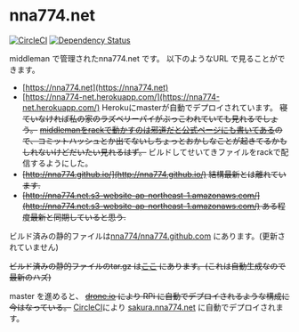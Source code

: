 # nna774.net

[![CircleCI](https://circleci.com/gh/nna774/nna774.net/tree/master.svg?style=svg)](https://circleci.com/gh/nna774/nna774.net/tree/master)
[![Dependency Status](https://gemnasium.com/nna774/nna774.net.svg)](https://gemnasium.com/nna774/nna774.net)

middleman で管理されたnna774.net です。
以下のようなURL で見ることができます。

* [https://nna774.net](https://nna774.net)
* [https://nna774-net.herokuapp.com/](https://nna774-net.herokuapp.com/) Herokuにmasterが自動でデプロイされています。 ~~寝ていなければ私の家のラズベリーパイがぶっこわれていても見れるでしょう。~~ ~~[middlemanをrackで動かすのは邪道だと公式ページにも書いてある](https://middlemanapp.com/jp/basics/start_new_site/#config-ru)ので、コミットハッシュとか出てないしちょっとおかしなことが起きてるかもしれないけどだいたい見れるはず。~~ ビルドしてせいてきファイルをrackで配信するようにした。
* ~~[http://nna774.github.io/](http://nna774.github.io/) 結構最新とは離れています.~~
* ~~[http://nna774.net.s3-website-ap-northeast-1.amazonaws.com/](http://nna774.net.s3-website-ap-northeast-1.amazonaws.com/) ある程度最新と同期していると思う.~~

ビルド済みの静的ファイルは[nna774/nna774.github.com](https://github.com/nna774/nna774.github.com) にあります。(更新されていません)

~~ビルド済みの静的ファイルのtar.gz は[ここ](https://drone.io/github.com/nna774/nna774.net/files/nna774.net.tar.gz) にあります。(これは自動生成なので最新のハズ)~~

master を進めると、 ~~[drone.io](https://drone.io) により RPi に自動でデプロイされるような構成に今はなっている。~~ [CircleCI](https://circleci.com/)により [sakura.nna774.net](https://sakura.nna774.net) に自動でデプロイされます。
